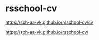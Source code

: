 # rsschool-cv

https://sch-aa-vk.github.io/rsschool-cv/cv

https://sch-aa-vk.github.io/rsschool-cv/
